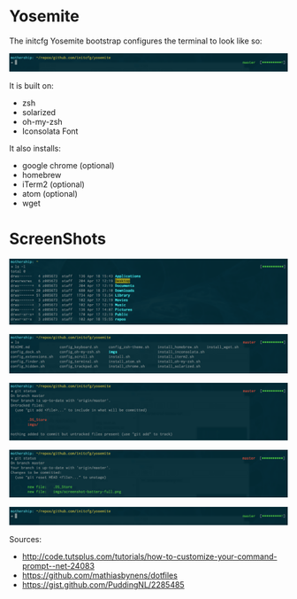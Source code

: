 Yosemite
=======

The initcfg Yosemite bootstrap configures the terminal to look like so: 

![](https://raw.githubusercontent.com/initcfg/yosemite/master/imgs/screenshot-no-command.png)

It is built on:
- zsh
- solarized
- oh-my-zsh
- Iconsolata Font

It also installs:
- google chrome (optional)
- homebrew
- iTerm2 (optional)
- atom (optional)
- wget

# ScreenShots

![](https://raw.githubusercontent.com/initcfg/yosemite/master/imgs/screenshot-battery-full.png)

![](https://raw.githubusercontent.com/initcfg/yosemite/master/imgs/screenshot-master-red.png)

![](https://raw.githubusercontent.com/initcfg/yosemite/master/imgs/screenshot-untracked-files.png)

![](https://raw.githubusercontent.com/initcfg/yosemite/master/imgs/screenshot-add-files.png)

![](https://raw.githubusercontent.com/initcfg/yosemite/master/imgs/screenshot-no-command.png)


Sources:
- http://code.tutsplus.com/tutorials/how-to-customize-your-command-prompt--net-24083
- https://github.com/mathiasbynens/dotfiles
- https://gist.github.com/PuddingNL/2285485
